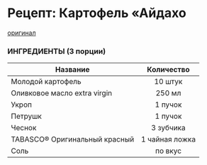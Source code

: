 # Рецепт: Картофель «Айдахо
[оригинал](https://eda.ru/recepty/osnovnye-blyuda/kartofel-ajdaho-30625)
 

### ИНГРЕДИЕНТЫ (3 порции)
| Название        	| Количество    |
| -------------   	|:-------------:|
|Молодой картофель| 10 штук|
|Оливковое масло extra virgin| 250 мл|
|Укроп |1 пучок|
|Петрушк| 1 пучок|
|Чеснок|3 зубчика|
|TABASCO® Оригинальный красный|1 чайная ложка|
|Соль| по вкус|